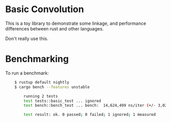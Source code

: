 # Basic Convolution

This is a toy library to demonstrate some linkage, and performance differences between rust and other languages.

Don't really use this.

# Benchmarking

To run a benchmark:
``` bash
    $ rustup default nightly
    $ cargo bench --features unstable

        running 2 tests
        test tests::basic_test ... ignored
        test bench::bench_test ... bench:  14,624,499 ns/iter (+/- 3,028,571)

        test result: ok. 0 passed; 0 failed; 1 ignored; 1 measured
```

